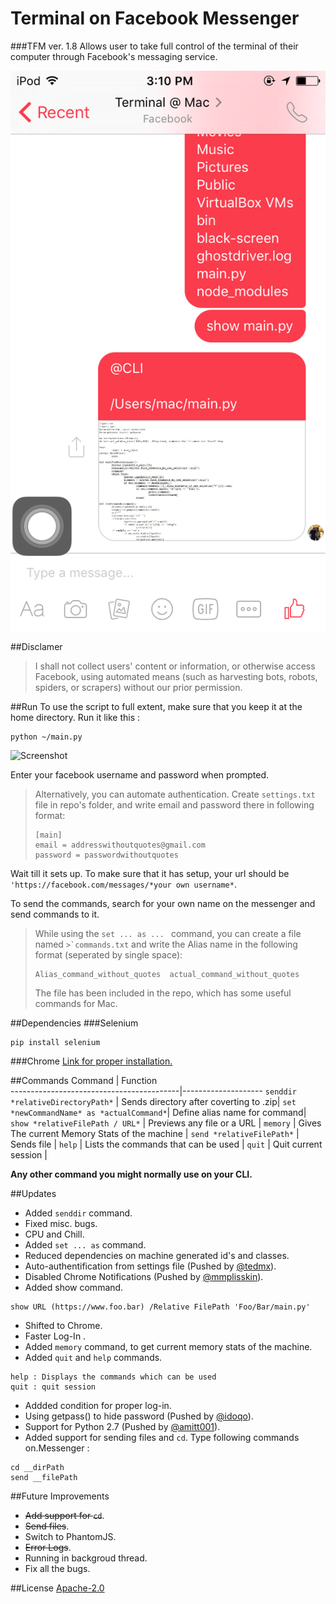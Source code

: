# Terminal on Facebook Messenger 


###TFM ver. 1.8
Allows user to take full control of the terminal of their computer through Facebook's messaging service.

![Photo](Screenshots/IMG_2201.PNG)

##Disclamer

>I shall not collect users' content or information, or otherwise access Facebook, using automated means (such as harvesting bots, robots, spiders, or scrapers) without our prior permission.


##Run
To use the script to full extent, make sure that you keep it at the home directory.
Run it like this :
```
python ~/main.py
```
![Screenshot](Screenshots/Screenshot1.png)

Enter your facebook username and password when prompted. 

> Alternatively, you can automate authentication. Create ```settings.txt``` file in repo's folder, and write email and password there in following format:
> ```
> [main]
> email = addresswithoutquotes@gmail.com
> password = passwordwithoutquotes
> ```

Wait till it sets up. To make sure that it has setup, your url should be ```'https://facebook.com/messages/*your own username*```.

To send the commands, search for your own name on the messenger and send commands to it.

>While using the ```set ... as ... ``` command, you can create a file named ``>`commands.txt`` and write the Alias name in the following format (seperated by single space):
>```
>Alias_command_without_quotes  actual_command_without_quotes
>```
>The file has been included in the repo, which has some useful commands for Mac.

##Dependencies 
###Selenium
```
pip install selenium
```
###Chrome
[Link for proper installation.](https://stackoverflow.com/questions/8255929/running-webdriver-chrome-with-selenium)

##Commands
 Command                                  | Function           
------------------------------------------|--------------------
 ```senddir *relativeDirectoryPath*``` | Sends directory after coverting to .zip|
 ```set *newCommandName* as *actualCommand*```| Define alias name for command|
 ```show *relativeFilePath / URL*```        | Previews any file or a URL |
 ```memory```      | Gives The current Memory Stats of the machine      |
 ```send *relativeFilePath*``` | Sends file     |
 ```help``` | Lists the commands that can be used |
 ```quit``` | Quit current session |

**Any other command you might normally use on your CLI.**

##Updates
 - Added ```senddir``` command.
 - Fixed misc. bugs. 
 - CPU and Chill.
 - Added ```set ... as``` command.
 - Reduced dependencies on machine generated id's and classes.
 -  Auto-authentification from settings file (Pushed by [@tedmx](https://github.com/tedmx)).
 - Disabled Chrome Notifications (Pushed by [@mmplisskin](https://github.com/mmplisskin)).
 - Added show command.

 ```
 show URL (https://www.foo.bar) /Relative FilePath 'Foo/Bar/main.py'
 ```

 - Shifted to Chrome.
 - Faster Log-In .
 - Added ```memory``` command, to get current memory stats of the machine.
 - Added ```quit``` and ```help``` commands.

 ```
 help : Displays the commands which can be used
 quit : quit session
 ```
 - Addded condition for proper log-in.
 - Using getpass() to hide password (Pushed by [@idoqo](https://github.com/idoqo)).
 - Support for Python 2.7 (Pushed by [@amitt001](https://github.com/amitt001)).
 - Added support for sending files and ```cd```. Type following commands on.Messenger :

```
cd __dirPath
send __filePath
```

##Future Improvements
- ~~Add support for ```cd```~~.
- ~~Send files~~.
- Switch to PhantomJS.
- ~~Error Logs~~.
- Running in backgroud thread.
- Fix all the bugs.

##License
[Apache-2.0](https://opensource.org/licenses/Apache-2.0)
